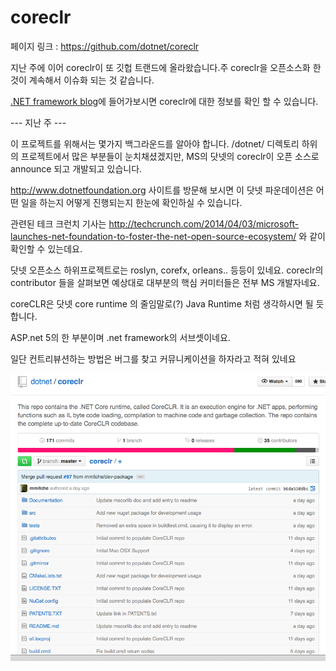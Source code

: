 # coreclr

페이지 링크 : https://github.com/dotnet/coreclr

지난 주에 이어 coreclr이 또 깃헙 트랜드에 올라왔습니다.주 coreclr을 오픈소스화 한 것이 계속해서 이슈화 되는 것 같습니다.

[.NET framework blog](http://blogs.msdn.com/b/dotnet/archive/2015/02/03/coreclr-is-now-open-source.aspx)에 들어가보시면 coreclr에 대한 정보를 확인 할 수 있습니다.

--- 지난 주 ---

이 프로젝트를 위해서는 몇가지 백그라운드를 알아야 합니다.  /dotnet/ 디렉토리 하위의 프로젝트에서 많은 부분들이 눈치채셨겠지만, MS의 닷넷의 coreclr이 오픈 소스로 announce 되고 개발되고 있습니다.

http://www.dotnetfoundation.org 사이트를 방문해 보시면 이 닷넷 파운데이션은 어떤 일을 하는지 어떻게 진행되는지 한눈에 확인하실 수 있습니다.

관련된 테크 크런치 기사는 http://techcrunch.com/2014/04/03/microsoft-launches-net-foundation-to-foster-the-net-open-source-ecosystem/ 와 같이 확인할 수 있는데요.

닷넷 오픈소스 하위프로젝트로는 roslyn, corefx, orleans.. 등등이 있네요.
coreclr의 contributor 들을 살펴보면 예상대로 대부분의 핵심 커미터들은 전부 MS 개발자네요. 

coreCLR은 닷넷 core runtime 의 줄임말로(?) Java Runtime 처럼 생각하시면 될 듯 합니다. 

ASP.net 5의 한 부분이며 .net framework의 서브셋이네요.

일단 컨트리뷰션하는 방법은 버그를 찾고 커뮤니케이션을 하자라고 적혀 있네요

![이미지1](img/002$03.png)